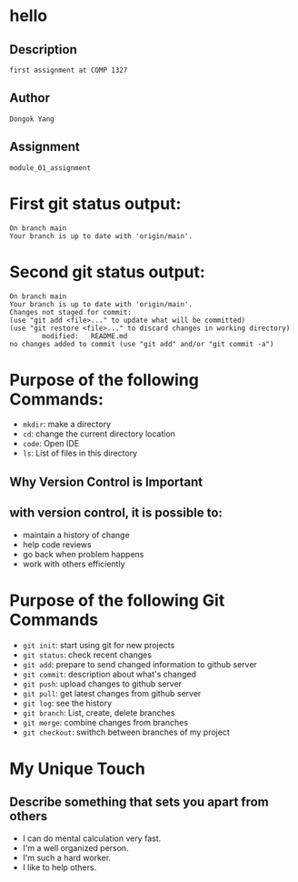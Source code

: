 # hello

## Description
    first assignment at COMP 1327
## Author
    Dongok Yang

## Assignment
    module_01_assignment

# First git status output:
    On branch main
    Your branch is up to date with 'origin/main'.
# Second git status output:
    On branch main
    Your branch is up to date with 'origin/main'.
    Changes not staged for commit:
    (use "git add <file>..." to update what will be committed)
    (use "git restore <file>..." to discard changes in working directory)
            modified:   README.md
    no changes added to commit (use "git add" and/or "git commit -a")  
# Purpose of the following Commands:
- `mkdir`: make a directory 
- `cd`: change the current directory location
- `code`: Open IDE
- `ls`: List of files in this directory
## Why Version Control is Important
## with version control, it is possible to:
- maintain a history of change
- help code reviews
- go back when problem happens
- work with others efficiently
# Purpose of the following Git Commands
- `git init`: start using git for new projects
- `git status`: check recent changes 
- `git add`: prepare to send changed information to github server
- `git commit`: description about what's changed
- `git push`: upload changes to github server
- `git pull`: get latest changes from github server
- `git log`: see the history
- `git branch`: List, create, delete branches
- `git merge`: combine changes from branches
- `git checkout`: swithch between branches of my project
# My Unique Touch
## Describe something that sets you apart from others
- I can do mental calculation very fast.
- I'm a well organized person.
- I'm such a hard worker.
- I like to help others.
